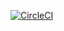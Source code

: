 [![CircleCI](https://circleci.com/gh/qiinori/ProductCatalog/tree/master.svg?style=svg)](https://circleci.com/gh/qiinori/ProductCatalog/tree/master)
